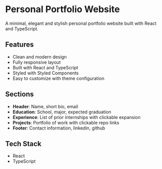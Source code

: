 # Personal Portfolio Website

A minimal, elegant and stylish personal portfolio website built with React and TypeScript.

## Features

- Clean and modern design
- Fully responsive layout
- Built with React and TypeScript
- Styled with Styled Components
- Easy to customize with theme configuration

## Sections
- **Header**: Name, short bio, email
- **Education**: School, major, expected graduation
- **Experience**: List of prior internships with clickable expansion
- **Projects**: Portfolio of work with clickable repo links
- **Footer**: Contact information, linkedin, github

## Tech Stack
- React
- TypeScript
